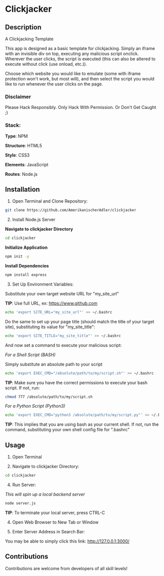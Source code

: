 # Clickjacker

## Description

A Clickjacking Template

This app is designed as a basic template for clickjacking. Simply an iframe with
an invisible div on top, executing any malicious script onclick. Wherever the
user clicks, the script is executed (this can also be altered to execute without
click (use onload, etc.)). 

Choose which website you would like to emulate (some with iframe protection
won't work, but most will), and then select the script you would like to run
whenever the user clicks on the page. 

### Disclaimer

Please Hack Responsibly. Only Hack With Permission. Or Don't Get Caught ;)

### Stack:

**Type**: NPM

**Structure**: HTML5

**Style**: CSS3

**Elements**: JavaScript

**Routes**: Node.js

## Installation

1) Open Terminal and Clone Repository:

```bash
git clone https://github.com/AmerikanischerAdler/clickjacker
```

2) Install Node.js Server

**Navigate to clickjacker Directory**

``` bash
cd clickjacker
```

**Initialize Application**

```bash
npm init -y
```

**Install Dependencies**

```bash
npm install express
```

3) Set Up Environment Variables:

Substitute your own target website URL for "my_site_url" 

**TIP**: Use full URL, ex: https://www.github.com

```bash
echo 'export SITE_URL="my_site_url"' >> ~/.bashrc
```

Do the same to set up your page title (should match the title of your target site), substituting its value for "my_site_title":

```bash
echo 'export SITE_TITLE="my_site_title"' >> ~/.bashrc
```

And now set a command to execute your malicious script:

*For a Shell Script (BASH)*

Simply substitute an absolute path to your script

```bash
echo 'export EXEC_CMD="/absolute/path/to/my/script.sh"' >> ~/.bashrc
```

**TIP**: Make sure you have the correct permissions to execute your bash script. If not, run:

```bash
chmod 777 /absolute/path/to/my/script.sh
```

*For a Python Script (Python3)*

```bash
echo 'export EXEC_CMD="python3 /absolute/path/to/my/script.py"' >> ~/.bashrc
```

**TIP**: This implies that you are using bash as your current shell. If not, run
the command, substituting your own shell config file for ".bashrc"

## Usage

1) Open Terminal

2) Navigate to clickjacker Directory:

```bash
cd clickjacker
```

4) Run Server:

*This will spin up a local backend server*

```bash
node server.js
```

**TIP**: To terminate your local server, press CTRL-C

4) Open Web Browser to New Tab or Window

5) Enter Server Address in Search Bar:

You may be able to simply click this link: http://127.0.0.1:3000/

## Contributions

Contributions are welcome from developers of all skill levels!


